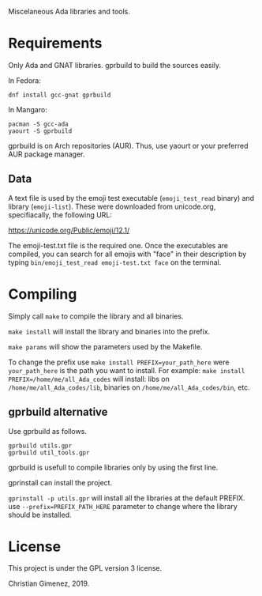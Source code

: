 Miscelaneous Ada libraries and tools.

# Requirements
Only Ada and GNAT libraries. gprbuild to build the sources easily.

In Fedora:

    dnf install gcc-gnat gprbuild

In Mangaro:

    pacman -S gcc-ada
    yaourt -S gprbuild

gprbuild is on Arch repositories (AUR). Thus, use yaourt or your preferred AUR package manager.

## Data
A text file is used by the emoji test executable (`emoji_test_read` binary) and library (`emoji-list`). These were downloaded from unicode.org, specifiacally, the following URL:

https://unicode.org/Public/emoji/12.1/

The emoji-test.txt file is the required one. Once the executables are compiled, you can search for all emojis with "face" in their description by typing `bin/emoji_test_read emoji-test.txt face` on the terminal.

# Compiling
Simply call `make` to compile the library and all binaries.

`make install` will install the library and binaries into the prefix.

`make params` will show the parameters used by the Makefile.

To change the prefix use `make install PREFIX=your_path_here` were `your_path_here` is the path you want to install. For example: `make install PREFIX=/home/me/all_Ada_codes` will install:
libs on `/home/me/all_Ada_codes/lib`, binaries on `/home/me/all_Ada_codes/bin`, etc.

## gprbuild alternative
Use gprbuild as follows.

```
gprbuild utils.gpr
gprbuild util_tools.gpr
```

gprbuild is usefull to compile libraries only by using the first line.

gprinstall can install the project. 

`gprinstall -p utils.gpr` will install all the libraries at the default PREFIX. use `--prefix=PREFIX_PATH_HERE` parameter to change where the library should be installed.

# License
This project is under the GPL version 3 license. 

Christian Gimenez, 2019.
